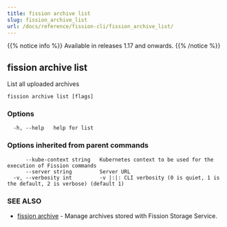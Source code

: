 ```yaml
---
title: fission archive list
slug: fission_archive_list
url: /docs/reference/fission-cli/fission_archive_list/
---
```


{{% notice info %}}
Available in releases 1.17 and onwards.
{{% /notice %}}

## fission archive list

List all uploaded archives

```
fission archive list [flags]
```

### Options

```
  -h, --help   help for list
```

### Options inherited from parent commands

```
      --kube-context string   Kubernetes context to be used for the execution of Fission commands
      --server string         Server URL
  -v, --verbosity int         -v |:|: CLI verbosity (0 is quiet, 1 is the default, 2 is verbose) (default 1)
```

### SEE ALSO

* [fission archive](/docs/reference/fission-cli/fission_archive/)  - Manage archives stored with Fission Storage Service.

